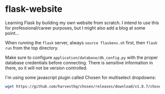 # flask-website
Learning Flask by building my own website from scratch. I intend to use this for professional/career purposes, but I might also add a blog at some point...

When running the `flask` server, always `source flaskenv.sh` first, then `flask run` from the top directory.

Make sure to configure `application/database/db_config.py` with the proper database credentials before connecting. There is sensitive information in there, so it will not be version controlled.

I'm using some javascript plugin called Chosen for multiselect dropdowns:
```bash
wget https://github.com/harvesthq/chosen/releases/download/v1.8.7/chosen_v1.8.7.zip
```
